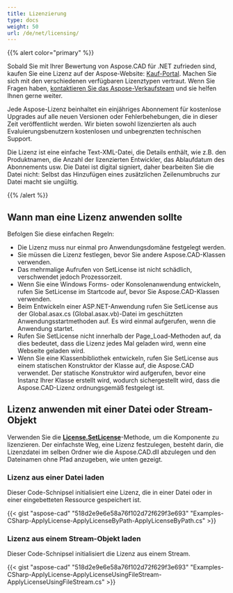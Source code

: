 ```yaml
---
title: Lizenzierung
type: docs
weight: 50
url: /de/net/licensing/
---
```


{{% alert color="primary" %}}

Sobald Sie mit Ihrer Bewertung von Aspose.CAD für .NET zufrieden sind, kaufen Sie eine Lizenz auf der Aspose-Website: [Kauf-Portal](https://purchase.aspose.com/buy). Machen Sie sich mit den verschiedenen verfügbaren Lizenztypen vertraut. Wenn Sie Fragen haben, [kontaktieren Sie das Aspose-Verkaufsteam](https://about.aspose.com/contact) und sie helfen Ihnen gerne weiter.

Jede Aspose-Lizenz beinhaltet ein einjähriges Abonnement für kostenlose Upgrades auf alle neuen Versionen oder Fehlerbehebungen, die in dieser Zeit veröffentlicht werden. Wir bieten sowohl lizenzierten als auch Evaluierungsbenutzern kostenlosen und unbegrenzten technischen Support.

Die Lizenz ist eine einfache Text-XML-Datei, die Details enthält, wie z.B. den Produktnamen, die Anzahl der lizenzierten Entwickler, das Ablaufdatum des Abonnements usw. Die Datei ist digital signiert, daher bearbeiten Sie die Datei nicht: Selbst das Hinzufügen eines zusätzlichen Zeilenumbruchs zur Datei macht sie ungültig.

{{% /alert %}}

## **Wann man eine Lizenz anwenden sollte**

Befolgen Sie diese einfachen Regeln:

- Die Lizenz muss nur einmal pro Anwendungsdomäne festgelegt werden.
- Sie müssen die Lizenz festlegen, bevor Sie andere Aspose.CAD-Klassen verwenden.
- Das mehrmalige Aufrufen von SetLicense ist nicht schädlich, verschwendet jedoch Prozessorzeit.
- Wenn Sie eine Windows Forms- oder Konsolenanwendung entwickeln, rufen Sie SetLicense im Startcode auf, bevor Sie Aspose.CAD-Klassen verwenden.
- Beim Entwickeln einer ASP.NET-Anwendung rufen Sie SetLicense aus der Global.asax.cs (Global.asax.vb)-Datei im geschützten Anwendungsstartmethoden auf. Es wird einmal aufgerufen, wenn die Anwendung startet.
- Rufen Sie SetLicense nicht innerhalb der Page_Load-Methoden auf, da dies bedeutet, dass die Lizenz jedes Mal geladen wird, wenn eine Webseite geladen wird.
- Wenn Sie eine Klassenbibliothek entwickeln, rufen Sie SetLicense aus einem statischen Konstruktor der Klasse auf, die Aspose.CAD verwendet. Der statische Konstruktor wird aufgerufen, bevor eine Instanz Ihrer Klasse erstellt wird, wodurch sichergestellt wird, dass die Aspose.CAD-Lizenz ordnungsgemäß festgelegt ist.

## **Lizenz anwenden mit einer Datei oder Stream-Objekt**

Verwenden Sie die **[License.SetLicense](https://reference.aspose.com/cad/net/aspose.cad.license/setlicense/methods/1)**-Methode, um die Komponente zu lizenzieren. Der einfachste Weg, eine Lizenz festzulegen, besteht darin, die Lizenzdatei im selben Ordner wie die Aspose.CAD.dll abzulegen und den Dateinamen ohne Pfad anzugeben, wie unten gezeigt.

### **Lizenz aus einer Datei laden**

Dieser Code-Schnipsel initialisiert eine Lizenz, die in einer Datei oder in einer eingebetteten Ressource gespeichert ist.

{{< gist "aspose-cad" "518d2e9e6e58a76f102d72f629f3e693" "Examples-CSharp-ApplyLicense-ApplyLicenseByPath-ApplyLicenseByPath.cs" >}}

### **Lizenz aus einem Stream-Objekt laden**

Dieser Code-Schnipsel initialisiert die Lizenz aus einem Stream.

{{< gist "aspose-cad" "518d2e9e6e58a76f102d72f629f3e693" "Examples-CSharp-ApplyLicense-ApplyLicenseUsingFileStream-ApplyLicenseUsingFileStream.cs" >}}
